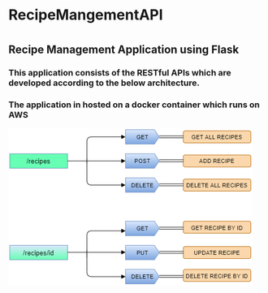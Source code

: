 <h1>RecipeMangementAPI<h1>
<h2>Recipe Management Application using Flask</h2>
<h3>This application consists of the RESTful APIs which are developed according to the below architecture.</h3>
<h3>The application in hosted on a docker container which runs on AWS</h3>

![API Design Architecture](https://github.com/KrishnaDesai16/RecipeMangementAPI/blob/main/api.png?s=200)

